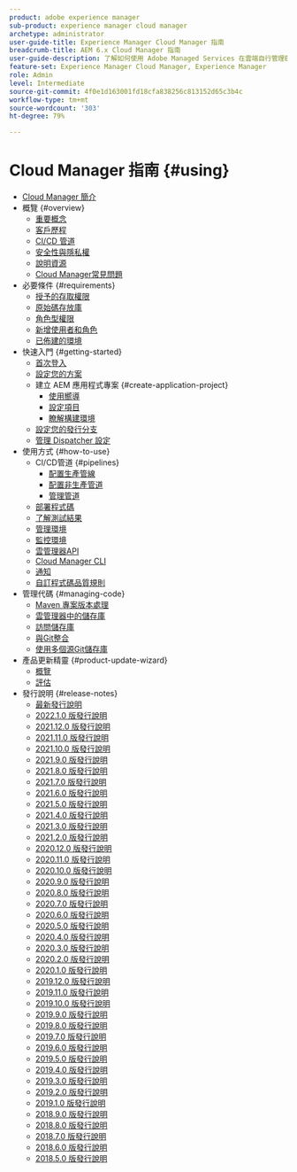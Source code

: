 ```yaml
---
product: adobe experience manager
sub-product: experience manager cloud manager
archetype: administrator
user-guide-title: Experience Manager Cloud Manager 指南
breadcrumb-title: AEM 6.x Cloud Manager 指南
user-guide-description: 了解如何使用 Adobe Managed Services 在雲端自行管理Experience Manager。
feature-set: Experience Manager Cloud Manager, Experience Manager
role: Admin
level: Intermediate
source-git-commit: 4f0e1d163001fd18cfa838256c813152d65c3b4c
workflow-type: tm+mt
source-wordcount: '303'
ht-degree: 79%

---
```



# Cloud Manager 指南 {#using}

+ [Cloud Manager 簡介](introduction-to-cloud-manager.md)
+ 概覽 {#overview}
   + [重要概念](key-concepts.md)
   + [客戶歷程](customer-journey.md)
   + [CI/CD 管道](ci-cd-pipeline.md)
   + [安全性與隱私權](security-and-privacy.md)
   + [說明資源](help-resources.md)
   + [Cloud Manager常見問題](cloud-manager-faqs.md)
+ 必要條件 {#requirements}
   + [授予的存取權限](access-rights-granted.md)
   + [原始碼存放庫](source-code-repository.md)
   + [角色型權限](role-based-permissions.md)
   + [新增使用者和角色](setting-up-users-and-roles.md)
   + [已佈建的環境](environments-provisioned.md)
+ 快速入門 {#getting-started}
   + [首次登入](first-time-login.md)
   + [設定您的方案](setting-up-program.md)
   + 建立 AEM 應用程式專案 {#create-application-project}
      + [使用嚮導](using-the-wizard.md)
      + [設定項目](setting-up-project.md)
      + [瞭解構建環境](build-environment-details.md)
   + [設定您的發行分支](configure-your-release-branches.md)
   + [管理 Dispatcher 設定](dispatcher-configurations.md)
+ 使用方式 {#how-to-use}
   + CI/CD管道 {#pipelines}
      + [配置生產管線](configuring-production-pipelines.md)
      + [配置非生產管道](configuring-non-production-pipelines.md)
      + [管理管道](managing-pipelines.md)
   + [部署程式碼](deploying-code.md)
   + [了解測試結果](understand-your-test-results.md)
   + [管理環境](manage-your-environment.md)
   + [監控環境](monitor-your-environments.md)
   + [雲管理器API](https://www.adobe.io/apis/experiencecloud/cloud-manager/docs.html)
   + [Cloud Manager CLI](https://github.com/adobe/aio-cli-plugin-cloudmanager/blob/main/README.md)
   + [通知](notifications.md)
   + [自訂程式碼品質規則](custom-code-quality-rules.md)
+ 管理代碼 {#managing-code}
   + [Maven 專案版本處理](activating-maven-project.md)
   + [雲管理器中的儲存庫](cloud-manager-repositories.md)
   + [訪問儲存庫](accessing-repos.md)
   + [與Git整合](setup-cloud-manager-git-integration.md)
   + [使用多個源Git儲存庫](/help/using/working-with-multiple-source-git-repos.md)
+ 產品更新精靈 {#product-update-wizard}
   + [概覽](overview-productupdate-wizard.md)
   + [評估](evaluation.md)
+ 發行說明 {#release-notes}
   + [最新發行說明](release-notes-current.md)
   + [2022.1.0 版發行說明](release-notes-2022-1-0.md)
   + [2021.12.0 版發行說明](release-notes-2021-12-0.md)
   + [2021.11.0 版發行說明](release-notes-2021-11-0.md)
   + [2021.10.0 版發行說明](release-notes-2021-10-0.md)
   + [2021.9.0 版發行說明](release-notes-2021-9-0.md)
   + [2021.8.0 版發行說明](release-notes-2021-8-0.md)
   + [2021.7.0 版發行說明](release-notes-2021-7-0.md)
   + [2021.6.0 版發行說明](release-notes-2021-6-0.md)
   + [2021.5.0 版發行說明](release-notes-2021-5-0.md)
   + [2021.4.0 版發行說明](release-notes-2021-4-0.md)
   + [2021.3.0 版發行說明](release-notes-2021-3-0.md)
   + [2021.2.0 版發行說明](release-notes-2021-2-0.md)
   + [2020.12.0 版發行說明](release-notes-2020-12-0.md)
   + [2020.11.0 版發行說明](release-notes-2020-11-0.md)
   + [2020.10.0 版發行說明](release-notes-2020-10-0.md)
   + [2020.9.0 版發行說明](release-notes-2020-9-0.md)
   + [2020.8.0 版發行說明](release-notes-2020-8-0.md)
   + [2020.7.0 版發行說明](release-notes-2020-7-0.md)
   + [2020.6.0 版發行說明](release-notes-2020-6-0.md)
   + [2020.5.0 版發行說明](release-notes-2020-5-0.md)
   + [2020.4.0 版發行說明](release-notes-2020-4-0.md)
   + [2020.3.0 版發行說明](release-notes-2020-3-0.md)
   + [2020.2.0 版發行說明](release-notes-2020-2-0.md)
   + [2020.1.0 版發行說明](release-notes-2020-1-0.md)
   + [2019.12.0 版發行說明](release-notes-2019-12-0.md)
   + [2019.11.0 版發行說明](release-notes-2019-11-0.md)
   + [2019.10.0 版發行說明](release-notes-2019-10-0.md)
   + [2019.9.0 版發行說明](release-notes-2019-9-0.md)
   + [2019.8.0 版發行說明](release-notes-2019-8-0.md)
   + [2019.7.0 版發行說明](release-notes-2019-7-0.md)
   + [2019.6.0 版發行說明](release-notes-2019-6-0.md)
   + [2019.5.0 版發行說明](release-notes-2019-5-0.md)
   + [2019.4.0 版發行說明](release-notes-2019-4-0.md)
   + [2019.3.0 版發行說明](release-notes-2019-3-0.md)
   + [2019.2.0 版發行說明](release-notes-2019-2-0.md)
   + [2019.1.0 版發行說明](release-notes-2019-1-0.md)
   + [2018.9.0 版發行說明](release-notes-2018-9-0.md)
   + [2018.8.0 版發行說明](release-notes-2018-8-0.md)
   + [2018.7.0 版發行說明](release-notes-2018-7-0.md)
   + [2018.6.0 版發行說明](release-notes-2018-6-0.md)
   + [2018.5.0 版發行說明](release-notes-2018-5-0.md)
